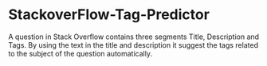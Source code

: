 # StackoverFlow-Tag-Predictor
 A question in Stack Overflow contains three segments Title, Description and Tags. By using the text in the title and description it suggest the tags related to the subject of the question automatically.
